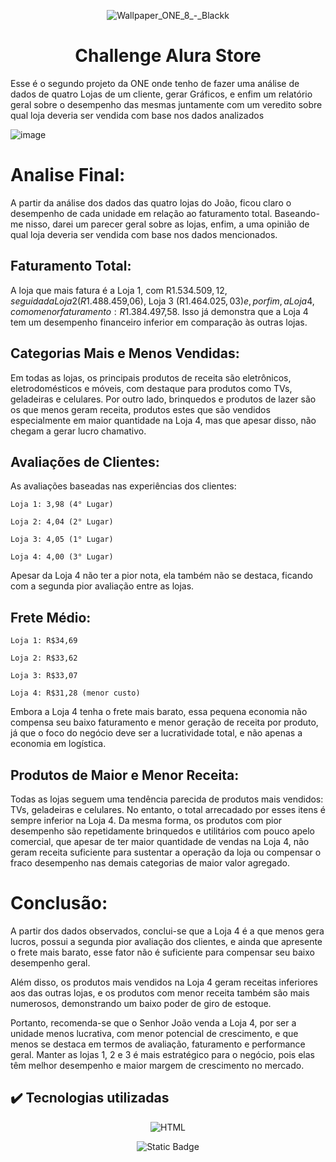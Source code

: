 <div align="center">

![Wallpaper_ONE_8_-_Blackk](https://github.com/user-attachments/assets/61c95a8f-86db-4f3e-9d53-4a412be43c2a)

</div>

<h1 align="center"> Challenge Alura Store </h1>

Esse é o segundo projeto da ONE onde tenho de fazer uma análise de dados de quatro Lojas de um cliente, gerar Gráficos, e enfim um relatório geral sobre o desempenho das mesmas juntamente com um veredito sobre qual loja deveria ser vendida com base nos dados analizados

![image](https://github.com/user-attachments/assets/b7964df1-4758-441b-ac20-9297bc21adc4)


# Analise Final:
A partir da análise dos dados das quatro lojas do João, ficou claro o desempenho de cada unidade em relação ao faturamento total. Baseando-me nisso, darei um parecer geral sobre as lojas, enfim, a uma opinião de qual loja deveria ser vendida com base nos dados mencionados.

## Faturamento Total:

A loja que mais fatura é a Loja 1, com R$1.534.509,12, seguida da Loja 2 (R$1.488.459,06), Loja 3 (R$1.464.025,03) e, por fim, a Loja 4, com o menor faturamento: R$1.384.497,58. Isso já demonstra que a Loja 4 tem um desempenho financeiro inferior em comparação às outras lojas.

## Categorias Mais e Menos Vendidas:

Em todas as lojas, os principais produtos de receita são eletrônicos, eletrodomésticos e móveis, com destaque para produtos como TVs, geladeiras e celulares. Por outro lado, brinquedos e produtos de lazer são os que menos geram receita, produtos estes que são vendidos especialmente em maior quantidade na Loja 4, mas que apesar disso, não chegam a gerar lucro chamativo.

## Avaliações de Clientes:

As avaliações baseadas nas experiências dos clientes:

    Loja 1: 3,98 (4° Lugar)

    Loja 2: 4,04 (2° Lugar)

    Loja 3: 4,05 (1° Lugar)

    Loja 4: 4,00 (3° Lugar)

Apesar da Loja 4 não ter a pior nota, ela também não se destaca, ficando com a segunda pior avaliação entre as lojas.


## Frete Médio:

    Loja 1: R$34,69

    Loja 2: R$33,62

    Loja 3: R$33,07

    Loja 4: R$31,28 (menor custo)

Embora a Loja 4 tenha o frete mais barato, essa pequena economia não compensa seu baixo faturamento e menor geração de receita por produto, já que o foco do negócio deve ser a lucratividade total, e não apenas a economia em logística.

## Produtos de Maior e Menor Receita:

Todas as lojas seguem uma tendência parecida de produtos mais vendidos: TVs, geladeiras e celulares. No entanto, o total arrecadado por esses itens é sempre inferior na Loja 4. Da mesma forma, os produtos com pior desempenho são repetidamente brinquedos e utilitários com pouco apelo comercial, que apesar de ter maior quantidade de vendas na Loja 4, não geram receita suficiente para sustentar a operação da loja ou compensar o fraco desempenho nas demais categorias de maior valor agregado.

# Conclusão:

A partir dos dados observados, conclui-se que a Loja 4 é a que menos gera lucros, possui a segunda pior avaliação dos clientes, e ainda que apresente o frete mais barato, esse fator não é suficiente para compensar seu baixo desempenho geral.

Além disso, os produtos mais vendidos na Loja 4 geram receitas inferiores aos das outras lojas, e os produtos com menor receita também são mais numerosos, demonstrando um baixo poder de giro de estoque.

Portanto, recomenda-se que o Senhor João venda a Loja 4, por ser a unidade menos lucrativa, com menor potencial de crescimento, e que menos se destaca em termos de avaliação, faturamento e performance geral. Manter as lojas 1, 2 e 3 é mais estratégico para o negócio, pois elas têm melhor desempenho e maior margem de crescimento no mercado.
</div>

## ✔️ Tecnologias utilizadas

<div align="center">
  
![HTML](https://img.shields.io/badge/Python-red)
<p align="center">
<img alt="Static Badge" src="https://img.shields.io/badge/STATUS-FINALIZADO-Green">
</p>
